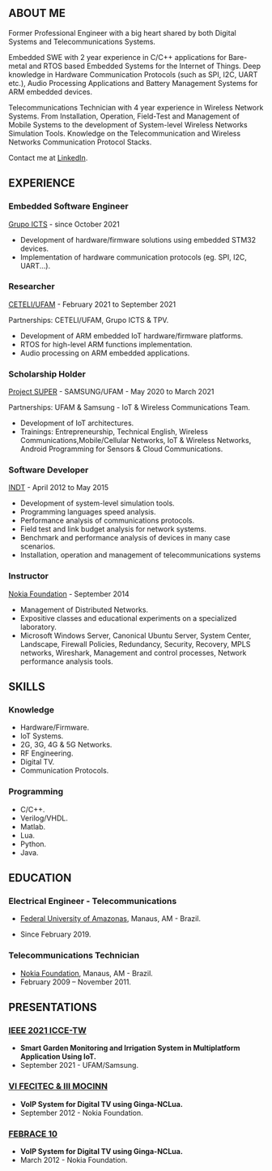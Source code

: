 ## ABOUT ME

Former Professional Engineer with a big heart shared by both Digital Systems and Telecommunications Systems. 

Embedded SWE with 2 year experience in C/C++ applications for Bare-metal and RTOS based Embedded Systems for the Internet of Things. Deep knowledge in Hardware Communication Protocols (such as SPI, I2C, UART etc.), Audio Processing Applications and Battery Management Systems for ARM embedded devices. 

Telecommunications Technician with 4 year experience in Wireless Network Systems. From Installation, Operation, Field-Test and Management of Mobile Systems to the development of System-level Wireless Networks Simulation Tools.  Knowledge on the Telecommunication and Wireless Networks Communication Protocol Stacks. 

Contact me at [LinkedIn](https://www.linkedin.com/in/nedson/). 

## EXPERIENCE

### **Embedded Software Engineer**

[Grupo ICTS](http://grupoicts.com.br/) - since October 2021 

* Development of hardware/firmware solutions using embedded STM32 devices.
* Implementation of hardware communication protocols (eg. SPI, I2C, UART...).

### **Researcher**

[CETELI/UFAM](https://www.ceteli.ufam.edu.br/) - February 2021 to September 2021

Partnerships: CETELI/UFAM, Grupo ICTS & TPV.

* Development of ARM embedded IoT hardware/firmware platforms.
* RTOS for high-level ARM functions implementation.
* Audio processing on ARM embedded applications.

### **Scholarship Holder**

[Project SUPER](https://super.ufam.edu.br/) - SAMSUNG/UFAM - May 2020 to March 2021 

Partnerships: UFAM & Samsung - IoT & Wireless Communications Team.

* Development of IoT architectures.
* Trainings: Entrepreneurship, Technical English, Wireless Communications,Mobile/Cellular Networks, IoT & Wireless Networks, Android Programming for Sensors & Cloud Communications.

### **Software Developer**

[INDT](https://www.indt.org.br/) - April 2012 to May 2015

* Development of system-level simulation tools.
* Programming languages speed analysis.
* Performance analysis of communications protocols.
* Field test and link budget analysis for network systems.
* Benchmark and performance analysis of devices in many case scenarios.
* Installation, operation and management of telecommunications systems

### Instructor

[Nokia Foundation](https://www.fundacaomatiasmachline.org.br/nossa-historia/) - September 2014

* Management of Distributed Networks.
* Expositive classes and educational experiments on a specialized laboratory.
* Microsoft Windows Server, Canonical Ubuntu Server, System Center, Landscape, Firewall Policies, Redundancy, Security, Recovery, MPLS networks, Wireshark, Management and control processes,
  Network performance analysis tools.

## SKILLS

### Knowledge

* Hardware/Firmware.
* IoT Systems.
* 2G, 3G, 4G & 5G Networks.
* RF Engineering.
* Digital TV.
* Communication Protocols.

### Programming

* C/C++.
* Verilog/VHDL.
* Matlab.
* Lua. 
* Python.
* Java.

## EDUCATION

### Electrical Engineer - Telecommunications

* [Federal University of Amazonas](https://www.ufam.edu.br/), Manaus, AM - Brazil.

* Since February 2019.

### Telecommunications Technician

* [Nokia Foundation](https://www.fundacaomatiasmachline.org.br/nossa-historia/), Manaus, AM - Brazil. 
* February 2009 – November 2011.

## PRESENTATIONS

### [IEEE 2021 ICCE-TW](http://www.icce-tw.org/)

* **Smart Garden Monitoring and Irrigation System in Multiplatform Application Using IoT.**
* September 2021 - UFAM/Samsung.

### [VI FECITEC & III MOCINN](http://www.fecitec.com.br/)

* **VoIP System for Digital TV using Ginga-NCLua.**
* September 2012 - Nokia Foundation.

### [FEBRACE 10](https://febrace.org.br/)

* **VoIP System for Digital TV using Ginga-NCLua.**
* March 2012 - Nokia Foundation.